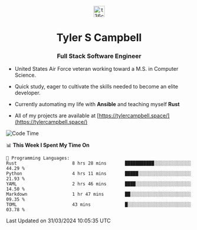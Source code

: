 <p align="center">
<a href="https://www.linkedin.com/in/t36campbell" target="blank"><img align="center" src="https://ik.imagekit.io/t36campbell/Portfolio/linkedin.png.original_m8bbGgPh6.png" alt="t36campbell" height="30" width="30" /></a>
</p>
<h1 align="center">Tyler S Campbell</h1>
<h3 align="center">Full Stack Software Engineer</h3>

* United States Air Force veteran working toward a M.S. in Computer Science.

* Quick study, eager to cultivate the skills needed to become an elite developer.

* Currently automating my life with **Ansible** and teaching myself **Rust**

* All of my projects are available at [https://tylercampbell.space/](https://tylercampbell.space/)

<!--START_SECTION:waka-->
![Code Time](http://img.shields.io/badge/Code%20Time-3%2C306%20hrs%2034%20mins-blue)

📊 **This Week I Spent My Time On** 

```text
💬 Programming Languages: 
Rust                     8 hrs 28 mins       ███████████░░░░░░░░░░░░░░   44.29 % 
Python                   4 hrs 11 mins       █████░░░░░░░░░░░░░░░░░░░░   21.93 % 
YAML                     2 hrs 46 mins       ████░░░░░░░░░░░░░░░░░░░░░   14.50 % 
Markdown                 1 hr 47 mins        ██░░░░░░░░░░░░░░░░░░░░░░░   09.35 % 
TOML                     43 mins             █░░░░░░░░░░░░░░░░░░░░░░░░   03.78 % 
```


 Last Updated on 31/03/2024 10:05:35 UTC
<!--END_SECTION:waka-->
